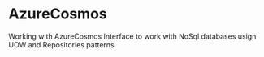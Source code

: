 # AzureCosmos

Working with AzureCosmos Interface to work with NoSql databases usign UOW and Repositories patterns 
